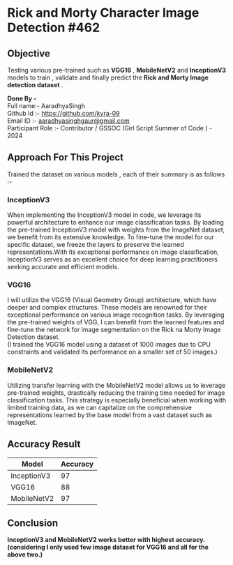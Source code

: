 # Rick and Morty Character Image Detection #462

## Objective
Testing various pre-trained such as **VGG16** , **MobileNetV2** and **InceptionV3** models to train , validate and finally predict the **Rick and Morty Image detection dataset** .

**Done By -**              
Full name:- AaradhyaSingh                      
Github Id :- https://github.com/kyra-09  
Email ID :- aaradhyasinghgaur@gmail.com  
Participant Role :- Contributor / GSSOC (Girl Script Summer of Code ) - 2024

## Approach For This Project

Trained the dataset on various models , each of their summary is as follows :-

### InceptionV3
When implementing the InceptionV3 model in code, we leverage its powerful architecture to enhance our image classification tasks. By loading the pre-trained InceptionV3 model with weights from the ImageNet dataset, we benefit from its extensive knowledge. To fine-tune the model for our specific dataset, we freeze the layers to preserve the learned representations.With its exceptional performance on image classification, InceptionV3 serves as an excellent choice for deep learning practitioners seeking accurate and efficient models.


### VGG16
I will utilize the VGG16 (Visual Geometry Group) architecture, which have deeper and complex structures. These models are renowned for their exceptional performance on various image recognition tasks. By leveraging the pre-trained weights of VGG, I can benefit from the learned features and fine-tune the network for image segmentation on the Rick na Morty Image Detection dataset.   
(I trained the VGG16 model using a dataset of 1000 images due to CPU constraints and validated its performance on a smaller set of 50 images.)


### MobileNetV2
Utilizing transfer learning with the MobileNetV2 model allows us to leverage pre-trained weights, drastically reducing the training time needed for image classification tasks. This strategy is especially beneficial when working with limited training data, as we can capitalize on the comprehensive representations learned by the base model from a vast dataset such as ImageNet.

## Accuracy Result
| Model  | Accuracy |
|--------|----------|
| InceptionV3 |  97 | 
| VGG16       |  88 | 
| MobileNetV2 |  97 | 

## Conclusion

**InceptionV3 and MobileNetV2 works better with highest accuracy. (considering I only used few image dataset for VGG16 and all for the above two.)**
